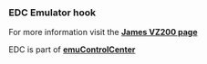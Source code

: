 ### EDC Emulator hook

For more information visit the [**James VZ200 page**](https://github.com/PhoenixInteractiveNL/edc-masterhook/wiki/Emulator-jvz200#menu)

EDC is part of [**emuControlCenter**](https://github.com/PhoenixInteractiveNL/emuControlCenter/wiki)
